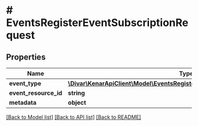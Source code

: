 # # EventsRegisterEventSubscriptionRequest

## Properties

Name | Type | Description | Notes
------------ | ------------- | ------------- | -------------
**event_type** | [**\Divar\KenarApiClient\Model\EventsRegisterEventSubscriptionRequestEventType**](EventsRegisterEventSubscriptionRequestEventType.md) |  | [optional]
**event_resource_id** | **string** |  | [optional]
**metadata** | **object** |  | [optional]

[[Back to Model list]](../../README.md#models) [[Back to API list]](../../README.md#endpoints) [[Back to README]](../../README.md)
